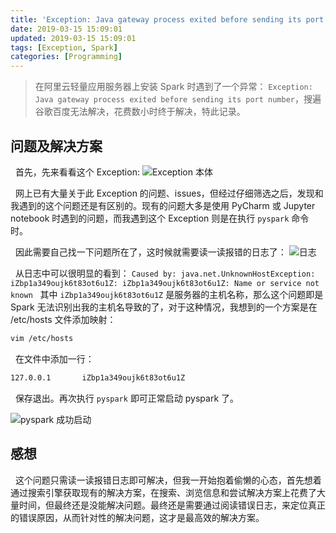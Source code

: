 ```yaml
---
title: 'Exception: Java gateway process exited before sending its port number 解决方案'
date: 2019-03-15 15:09:01
updated: 2019-03-15 15:09:01
tags: [Exception, Spark]
categories: [Programming]
---
```

> 在阿里云轻量应用服务器上安装 Spark 时遇到了一个异常： `Exception: Java gateway process exited before sending its port number`，搜遍谷歌百度无法解决，花费数小时终于解决，特此记录。

## 问题及解决方案
&nbsp;&nbsp;首先，先来看看这个 Exception:
![Exception 本体](https://upload-images.jianshu.io/upload_images/3153051-6042f42137687b42.jpg?imageMogr2/auto-orient/strip%7CimageView2/2/w/1240)

&nbsp;&nbsp;网上已有大量关于此 Exception 的问题、issues，但经过仔细筛选之后，发现和我遇到的这个问题还是有区别的。现有的问题大多是使用 PyCharm 或 Jupyter notebook 时遇到的问题，而我遇到这个 Exception 则是在执行 `pyspark` 命令时。

&nbsp;&nbsp;因此需要自己找一下问题所在了，这时候就需要读一读报错的日志了：
![日志](https://upload-images.jianshu.io/upload_images/3153051-9d52c1dc75807c2c.jpg?imageMogr2/auto-orient/strip%7CimageView2/2/w/1240)

&nbsp;&nbsp;从日志中可以很明显的看到：
`Caused by: java.net.UnknownHostException: iZbp1a349oujk6t83ot6u1Z: iZbp1a349oujk6t83ot6u1Z: Name or service not known`
&nbsp;&nbsp;其中 `iZbp1a349oujk6t83ot6u1Z` 是服务器的主机名称，那么这个问题即是 Spark 无法识别出我的主机名导致的了，对于这种情况，我想到的一个方案是在 /etc/hosts 文件添加映射：
```bash
vim /etc/hosts
```
&nbsp;&nbsp;在文件中添加一行：
```bash
127.0.0.1       iZbp1a349oujk6t83ot6u1Z
```
&nbsp;&nbsp;保存退出。再次执行 `pyspark` 即可正常启动 pyspark 了。

![pyspark 成功启动](https://upload-images.jianshu.io/upload_images/3153051-b733ffff61fbe3f8.jpg?imageMogr2/auto-orient/strip%7CimageView2/2/w/1240)

## 感想
&nbsp;&nbsp;这个问题只需读一读报错日志即可解决，但我一开始抱着偷懒的心态，首先想着通过搜索引擎获取现有的解决方案，在搜索、浏览信息和尝试解决方案上花费了大量时间，但最终还是没能解决问题。最终还是需要通过阅读错误日志，来定位真正的错误原因，从而针对性的解决问题，这才是最高效的解决方案。
